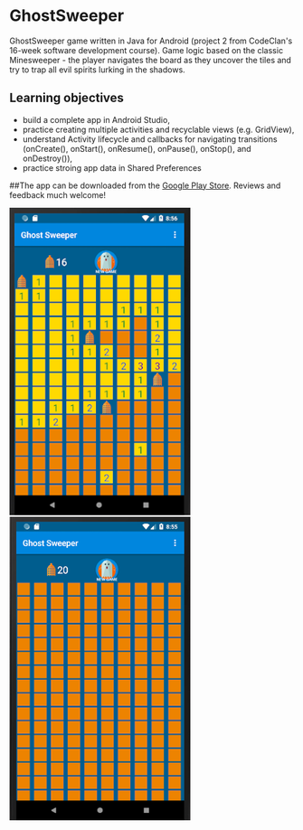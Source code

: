 # GhostSweeper
GhostSweeper game written in Java for Android (project 2 from CodeClan's 16-week software development course). Game logic based on the classic Minesweeper - the player navigates the board as they uncover the tiles and try to trap all evil spirits lurking in the shadows.

## Learning objectives
- build a complete app in Android Studio,
- practice creating multiple activities and recyclable views (e.g. GridView),
- understand Activity lifecycle and callbacks for navigating transitions (onCreate(), onStart(), onResume(), onPause(), onStop(), and onDestroy()),
- practice stroing app data in Shared Preferences

##The app can be downloaded from the <a href="https://play.google.com/store/apps/details?id=com.e20.ewa.ghostsweeper">Google Play Store</a>. Reviews and feedback much welcome!

![screenshot1](ghostsweeper1.png) ![screenshot2](ghostsweeper2.png)

